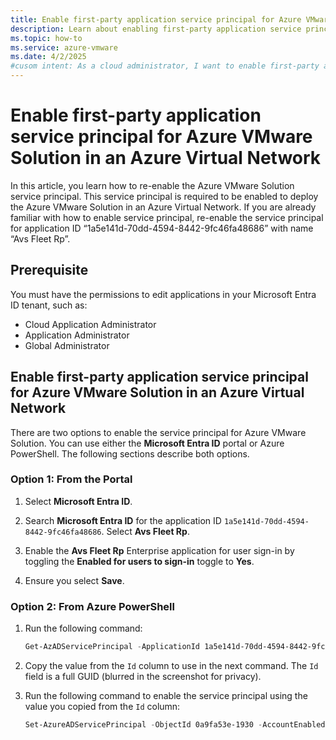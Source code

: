 ```yaml
---
title: Enable first-party application service principal for Azure VMware Solution in an Azure Virtual Network
description: Learn about enabling first-party application service principal for Azure VMware Solution in an Azure Virtual Network.
ms.topic: how-to
ms.service: azure-vmware
ms.date: 4/2/2025
#cusom intent: As a cloud administrator, I want to enable first-party application service principal for Azure VMware Solution in an Azure Virtual Network so that I can manage the Azure VMware Solution experiences.
---
```


# Enable first-party application service principal for Azure VMware Solution in an Azure Virtual Network

In this article, you learn how to re-enable the Azure VMware Solution service principal. This service principal is required to be enabled to deploy the Azure VMware Solution in an Azure Virtual Network. If you are already familiar with how to enable service principal, re-enable the service principal for application ID “1a5e141d-70dd-4594-8442-9fc46fa48686” with name “Avs Fleet Rp”.

## Prerequisite
 
You must have the permissions to edit applications in your Microsoft Entra ID tenant, such as:  
- Cloud Application Administrator  
- Application Administrator  
- Global Administrator  

## Enable first-party application service principal for Azure VMware Solution in an Azure Virtual Network

There are two options to enable the service principal for Azure VMware Solution. You can use either the **Microsoft Entra ID** portal or Azure PowerShell. The following sections describe both options.

### Option 1: From the Portal  

1. Select **Microsoft Entra ID**.  

2. Search **Microsoft Entra ID** for the application ID `1a5e141d-70dd-4594-8442-9fc46fa48686`. Select **Avs Fleet Rp**.  

3. Enable the **Avs Fleet Rp** Enterprise application for user sign-in by toggling the **Enabled for users to sign-in** toggle to **Yes**.   

4. Ensure you select **Save**.  


### Option 2: From Azure PowerShell  

1. Run the following command:  
    ```powershell  
    Get-AzADServicePrincipal -ApplicationId 1a5e141d-70dd-4594-8442-9fc46fa48686  
    ```  

2. Copy the value from the `Id` column to use in the next command. The `Id` field is a full GUID (blurred in the screenshot for privacy).  

3. Run the following command to enable the service principal using the value you copied from the `Id` column:  
    ```powershell  
    Set-AzureADServicePrincipal -ObjectId 0a9fa53e-1930 -AccountEnabled $True  
    ```  
